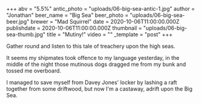 +++
abv = "5.5%"
antic_photo = "uploads/06-big-sea-antic-1.jpg"
author = "Jonathan"
beer_name = "Big Sea"
beer_photo = "uploads/06-big-sea-beer.jpg"
brewer = "Mad Squirrel"
date = 2020-10-06T11:00:00.000Z
publishdate = 2020-10-06T11:00:00.000Z
thumbnail = "uploads/06-big-sea-thumb.jpg"
title = "Mutiny!"
video = ""
_template = "post"
+++

Gather round and listen to this tale of treachery upon the high seas. 

It seems my shipmates took offence to my language yesterday, in the middle of the night those mutinous dogs dragged me from my bunk and tossed me overboard.

I managed to save myself from Davey Jones' locker by lashing a raft together from some driftwood, but now I'm a castaway, adrift upon the Big Sea.
